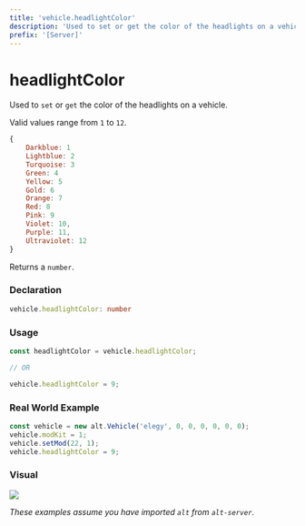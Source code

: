 ```yaml
---
title: 'vehicle.headlightColor'
description: 'Used to set or get the color of the headlights on a vehicle.'
prefix: '[Server]'
---
```


# headlightColor

Used to `set` or `get` the color of the headlights on a vehicle.

Valid values range from `1` to `12`.

```js
{
    Darkblue: 1
    Lightblue: 2
    Turquoise: 3
    Green: 4
    Yellow: 5
    Gold: 6
    Orange: 7
    Red: 8
    Pink: 9
    Violet: 10,
    Purple: 11,
    Ultraviolet: 12
}
```

Returns a `number`.

### Declaration

```typescript
vehicle.headlightColor: number
```

### Usage

```js
const headlightColor = vehicle.headlightColor;

// OR

vehicle.headlightColor = 9;
```

### Real World Example

```js
const vehicle = new alt.Vehicle('elegy', 0, 0, 0, 0, 0, 0);
vehicle.modKit = 1;
vehicle.setMod(22, 1);
vehicle.headlightColor = 9;
```

### Visual

![](https://i.imgur.com/7xVxfK2.png)


_These examples assume you have imported `alt` from `alt-server`._